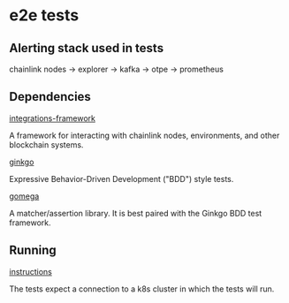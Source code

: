 # e2e tests

## Alerting stack used in tests
chainlink nodes -> explorer -> kafka -> otpe -> prometheus

## Dependencies
[integrations-framework](github.com/smartcontractkit/integrations-framework) 

A framework for interacting with chainlink nodes, environments, and other blockchain systems.

[ginkgo](github.com/onsi/ginkgo) 

Expressive Behavior-Driven Development ("BDD") style tests.

[gomega](github.com/onsi/gomega)

A matcher/assertion library. It is best paired with the Ginkgo BDD test framework.


## Running

[instructions](https://onsi.github.io/ginkgo/#running-tests)

The tests expect a connection to a k8s cluster in which the tests will run.